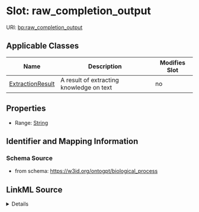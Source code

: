

# Slot: raw_completion_output

URI: [bp:raw_completion_output](http://w3id.org/ontogpt/biological-process-templateraw_completion_output)



<!-- no inheritance hierarchy -->





## Applicable Classes

| Name | Description | Modifies Slot |
| --- | --- | --- |
| [ExtractionResult](ExtractionResult.md) | A result of extracting knowledge on text |  no  |







## Properties

* Range: [String](String.md)





## Identifier and Mapping Information







### Schema Source


* from schema: https://w3id.org/ontogpt/biological_process




## LinkML Source

<details>
```yaml
name: raw_completion_output
from_schema: https://w3id.org/ontogpt/biological_process
rank: 1000
alias: raw_completion_output
owner: ExtractionResult
domain_of:
- ExtractionResult
range: string

```
</details>